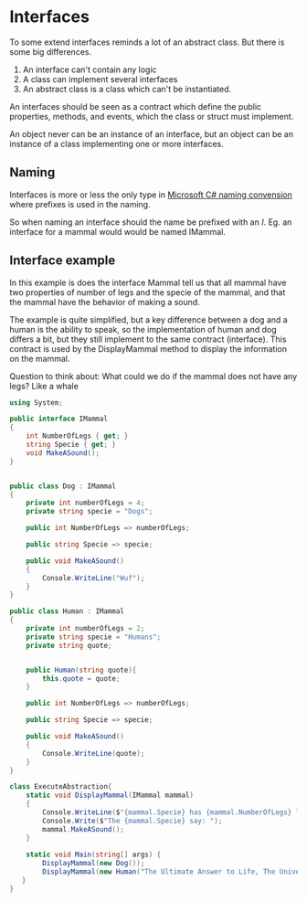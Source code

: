# Interfaces

To some extend interfaces reminds a lot of an abstract class. But there is some big differences.

1. An interface can't contain any logic
2. A class can implement several interfaces
3. An abstract class is a class which can't be instantiated.

An interfaces should be seen as a contract which define the public properties, methods, and events, which the class or struct must implement.

An object never can be an instance of an interface, but an object can be an instance of a class implementing one or more interfaces.

## Naming

Interfaces is more or less the only type in [Microsoft C# naming convension](https://docs.microsoft.com/en-us/dotnet/standard/design-guidelines/names-of-classes-structs-and-interfaces) where prefixes is used in the naming. 

So when naming an interface should the name be prefixed with an *I*. Eg. an interface for a mammal would would be named IMammal.

## Interface example

In this example is does the interface Mammal tell us that all mammal have two properties of number of legs and the specie of the mammal, and that the mammal have the behavior of making a sound.

The example is quite simplified, but a key difference between a dog and a human is the ability to speak, so the implementation of human and dog differs a bit, but they still implement to the same contract (interface). This contract is used by the DisplayMammal method to display the information on the mammal.

Question to think about: What could we do if the mammal does not have any legs? Like a whale

```C# runnable
using System;

public interface IMammal
{
	int NumberOfLegs { get; }
	string Specie { get; }
	void MakeASound();
}


public class Dog : IMammal
{
	private int numberOfLegs = 4;
	private string specie = "Dogs";

	public int NumberOfLegs => numberOfLegs;

	public string Specie => specie;

	public void MakeASound()
	{
		Console.WriteLine("Wuf");
	}
}

public class Human : IMammal
{
	private int numberOfLegs = 2;
	private string specie = "Humans";
	private string quote;


	public Human(string quote){
		this.quote = quote;
	}

	public int NumberOfLegs => numberOfLegs;

	public string Specie => specie;

	public void MakeASound()
	{
		Console.WriteLine(quote);
	}
}

class ExecuteAbstraction{
    static void DisplayMammal(IMammal mammal)
    {
        Console.WriteLine($"{mammal.Specie} has {mammal.NumberOfLegs} legs");
        Console.Write($"The {mammal.Specie} say: ");
        mammal.MakeASound();
    }
    
	static void Main(string[] args) {
        DisplayMammal(new Dog());
        DisplayMammal(new Human("The Ultimate Answer to Life, The Universe and Everything is...42!"));
   }
}

```

